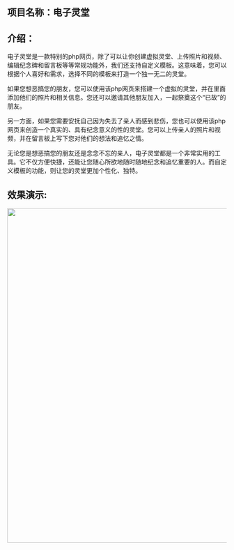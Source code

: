 <h2>项目名称：电子灵堂</h2>

<h2>介绍：</h2>

电子灵堂是一款特别的php网页，除了可以让你创建虚拟灵堂、上传照片和视频、编辑纪念碑和留言板等等常规功能外，我们还支持自定义模板。这意味着，您可以根据个人喜好和需求，选择不同的模板来打造一个独一无二的灵堂。

如果您想恶搞您的朋友，您可以使用该php网页来搭建一个虚拟的灵堂，并在里面添加他们的照片和相关信息。您还可以邀请其他朋友加入，一起祭奠这个“已故”的朋友。

另一方面，如果您需要安抚自己因为失去了亲人而感到悲伤，您也可以使用该php网页来创造一个真实的、具有纪念意义的性的灵堂。您可以上传亲人的照片和视频，并在留言板上写下您对他们的想法和追忆之情。

无论您是想恶搞您的朋友还是念念不忘的亲人，电子灵堂都是一个非常实用的工具。它不仅方便快捷，还能让您随心所欲地随时随地纪念和追忆重要的人。而自定义模板的功能，则让您的灵堂更加个性化、独特。

<h2>效果演示:</h2>

<img class="alignnone size-medium" src="https://raw.githubusercontent.com/QAQ000000/mb/main/1e4e74499882cd55.jpg" width="958" height="768" />

&nbsp;

